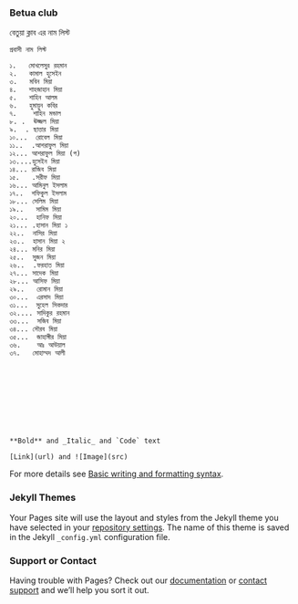 





### Betua club 

 বেতুয়া ক্লাব এর নাম লিস্ট

```betuaclub
প্রবাসী নাম লিস্ট

১.   মোখলেসুর রহমান 
২.   কামাল হুসেইন 
৩.   মবিন মিয়া
৪.   শাহজাহান মিয়া
৫.   শাহিন আলম
৬.   হুমায়ুন কবির
৭.    শাহিন মন্ডাল
৮. .  ঊজ্জল মিয়া
৯.  . ছাত্তার মিয়া
১০...  রোবেল মিয়া
১১..  .আশরাফুল মিয়া
১২... আশরাফুল মিয়া (প)
১৩....হুসেইন মিয়া
১৪... রাজিব মিয়া
১৫.   .সরীফ মিয়া
১৬... আমিনুল ইসলাম 
১৭..  শফিকুল ইসলাম
১৮... সেলিম মিয়া
১৯..   সামিম মিয়া
২০...  হানিফ মিয়া
২১... .হাসান মিয়া ১
২২..  নাসির মিয়া
২৩..  হাসান মিয়া ২
২৪... মনির মিয়া
২৫..  সুজন মিয়া
২৬..  .ফরহাত মিয়া
২৭... সাদেক মিয়া
২৮... আসিফ মিয়া
২৯..   রোমান মিয়া
৩০...  এরসাদ মিয়া
৩১...  সুহেল সিকদার
৩২.... সাদিকুর রহমান 
৩৩...  সজিব মিয়া 
৩৪... সৌরব মিয়া
৩৫...  জাহাঙ্গীর মিয়া
৩৬.    আঃ আউয়াল 
৩৭.   মোহাম্মদ আলী










**Bold** and _Italic_ and `Code` text

[Link](url) and ![Image](src)
```

For more details see [Basic writing and formatting syntax](https://docs.github.com/en/github/writing-on-github/getting-started-with-writing-and-formatting-on-github/basic-writing-and-formatting-syntax).

### Jekyll Themes

Your Pages site will use the layout and styles from the Jekyll theme you have selected in your [repository settings](https://github.com/betuaclub/betuaclub.github.io/settings/pages). The name of this theme is saved in the Jekyll `_config.yml` configuration file.

### Support or Contact

Having trouble with Pages? Check out our [documentation](https://docs.github.com/categories/github-pages-basics/) or [contact support](https://support.github.com/contact) and we’ll help you sort it out.
